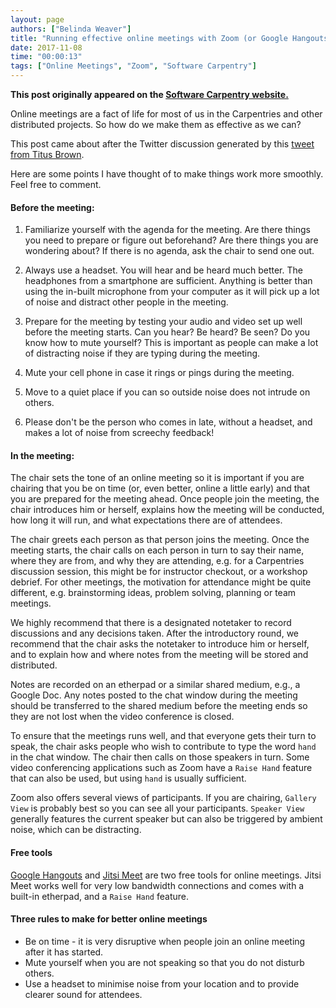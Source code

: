 ```yaml
---
layout: page
authors: ["Belinda Weaver"]
title: "Running effective online meetings with Zoom (or Google Hangouts, or ...)"
date: 2017-11-08
time: "00:00:13"
tags: ["Online Meetings", "Zoom", "Software Carpentry"]
---
```


<p><b>This post originally appeared on the <a href="https://software-carpentry.org/">Software Carpentry website.</a></b></p>
 
Online meetings are a fact of life for most of us in the Carpentries and other distributed projects. So how do we make them as effective as we can?

This post came about after the Twitter discussion generated by this [tweet from Titus Brown](https://twitter.com/ctitusbrown/status/926165114948001792).

Here are some points I have thought of to make things work more smoothly. Feel free to comment.

#### Before the meeting:

1. Familiarize yourself with the agenda for the meeting. Are there things you need to prepare or figure out beforehand? 
Are there things you are wondering about? If there is no agenda, ask the chair to send one out.

2. Always use a headset. You will hear and be heard much better. The headphones from a smartphone are sufficient. Anything is better than using the in-built microphone from your computer as it will pick up a lot of noise and distract other people in the meeting.

3. Prepare for the meeting by testing your audio and video set up well before the meeting starts. Can you hear? Be heard? Be seen? Do you know how to mute yourself? This is important as people can make a lot of distracting noise if they are typing during the meeting.

4. Mute your cell phone in case it rings or pings during the meeting.

5. Move to a quiet place if you can so outside noise does not intrude on others.

6. Please don't be the person who comes in late, without a headset, and makes a lot of noise from screechy feedback!

#### In the meeting:

The chair sets the tone of an online meeting so it is important if you are chairing that you be on time (or, even better, online a little early) and that you are prepared for the meeting ahead. Once people join the meeting, the chair introduces him or herself, explains how the meeting will be conducted, how long it will run, and what expectations there are of attendees. 

The chair greets each person as that person joins the meeting. Once the meeting starts, the chair calls on each person in turn to say their name, where they are from, and why they are attending, e.g. for a Carpentries discussion session, this might be for instructor checkout, or a workshop debrief. For other meetings, the motivation for attendance might be quite different, e.g. brainstorming ideas, problem solving, planning or team meetings.

We highly recommend that there is a designated notetaker to record discussions and any decisions taken. After the introductory round, we recommend that the chair asks the notetaker to introduce him or herself, and to explain how and where notes from the meeting will be stored and distributed.

Notes are recorded on an etherpad or a similar shared medium, e.g., a Google Doc. Any notes posted to the chat window during the meeting should be transferred to the shared medium before the meeting ends so they are not lost when the video conference is closed.

To ensure that the meetings runs well, and that everyone gets their turn to speak, the chair asks people who wish to contribute to type the word `hand` in the chat window. The chair then calls on those speakers in turn. Some video conferencing applications such as Zoom have a `Raise Hand` feature that can also be used, but using `hand` is usually sufficient.

Zoom also offers several views of participants. If you are chairing, `Gallery View` is probably best so you can see all your participants. `Speaker View` generally features the current speaker but can also be triggered by ambient noise, which can be distracting.

#### Free tools

[Google Hangouts](https://hangouts.google.com/) and [Jitsi Meet](https://meet.jit.si/) are two free tools for online meetings. Jitsi Meet works well for very low bandwidth connections and comes with a built-in etherpad, and a `Raise Hand` feature.

#### Three rules to make for better online meetings

- Be on time - it is very disruptive when people join an online meeting after it has started.
- Mute yourself when you are not speaking so that you do not disturb others.
- Use a headset to minimise noise from your location and to provide clearer sound for attendees.
